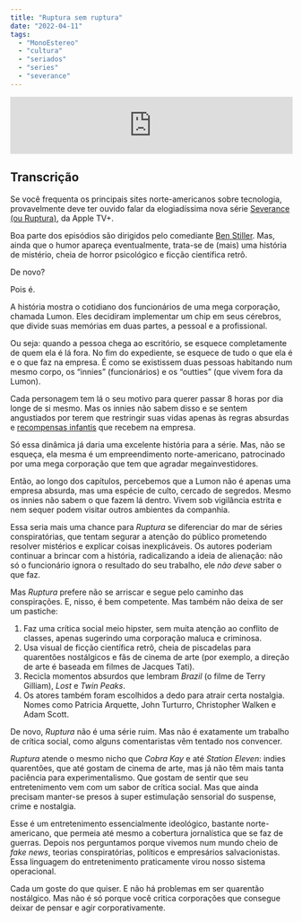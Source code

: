 ```yaml
---
title: "Ruptura sem ruptura"
date: "2022-04-11"
tags: 
  - "MonoEstereo"
  - "cultura"
  - "seriados"
  - "series"
  - "severance"
---
```


<iframe src="https://anchor.fm/monoestereo/embed/episodes/Ruptura-sem-ruptura-e1h1nv2" height="102px" width="100%" frameborder="0" scrolling="no"></iframe>

## Transcrição

Se você frequenta os principais sites norte-americanos sobre tecnologia, provavelmente deve ter ouvido falar da elogiadíssima nova série [Severance (ou Ruptura)](https://tv.apple.com/br/show/ruptura/umc.cmc.1srk2goyh2q2zdxcx605w8vtx), da Apple TV+.

Boa parte dos episódios são dirigidos pelo comediante [Ben Stiller](https://en.wikipedia.org/wiki/Ben_Stiller). Mas, ainda que o humor apareça eventualmente, trata-se de (mais) uma história de mistério, cheia de horror psicológico e ficção científica retrô.

De novo?

Pois é.

A história mostra o cotidiano dos funcionários de uma mega corporação, chamada Lumon. Eles decidiram implementar um chip em seus cérebros, que divide suas memórias em duas partes, a pessoal e a profissional.

Ou seja: quando a pessoa chega ao escritório, se esquece completamente de quem ela é lá fora. No fim do expediente, se esquece de tudo o que ela é e o que faz na empresa. É como se existissem duas pessoas habitando num mesmo corpo, os “innies” (funcionários) e os “outties” (que vivem fora da Lumon).

Cada personagem tem lá o seu motivo para querer passar 8 horas por dia longe de si mesmo. Mas os innies não sabem disso e se sentem angustiados por terem que restringir suas vidas apenas às regras absurdas e [recompensas infantis](https://www.youtube.com/watch?v=VngE9BiEe7Q) que recebem na empresa.

Só essa dinâmica já daria uma excelente história para a série. Mas, não se esqueça, ela mesma é um empreendimento norte-americano, patrocinado por uma mega corporação que tem que agradar megainvestidores.

Então, ao longo dos capítulos, percebemos que a Lumon não é apenas uma empresa absurda, mas uma espécie de culto, cercado de segredos. Mesmo os innies não sabem o que fazem lá dentro. Vivem sob vigilância estrita e nem sequer podem visitar outros ambientes da companhia.

Essa seria mais uma chance para _Ruptura_ se diferenciar do mar de séries conspiratórias, que tentam segurar a atenção do público prometendo resolver mistérios e explicar coisas inexplicáveis. Os autores poderiam continuar a brincar com a história, radicalizando a ideia de alienação: não só o funcionário ignora o resultado do seu trabalho, ele _não deve_ saber o que faz.

Mas _Ruptura_ prefere não se arriscar e segue pelo caminho das conspirações. E, nisso, é bem competente. Mas também não deixa de ser um pastiche:

1. Faz uma crítica social meio hipster, sem muita atenção ao conflito de classes, apenas sugerindo uma corporação maluca e criminosa.
2. Usa visual de ficção científica retrô, cheia de piscadelas para quarentões nostálgicos e fãs de cinema de arte (por exemplo, a direção de arte é baseada em filmes de Jacques Tati).
3. Recicla momentos absurdos que lembram _Brazil_ (o filme de Terry Gilliam), _Lost_ e _Twin Peaks_.
4. Os atores também foram escolhidos a dedo para atrair certa nostalgia. Nomes como Patricia Arquette, John Turturro, Christopher Walken e Adam Scott.

De novo, _Ruptura_ não é uma série ruim. Mas não é exatamente um trabalho de crítica social, como alguns comentaristas vêm tentado nos convencer.

_Ruptura_ atende o mesmo nicho que _Cobra Kay_ e até _Station Eleven_: indies quarentões, que até gostam de cinema de arte, mas já não têm mais tanta paciência para experimentalismo. Que gostam de sentir que seu entretenimento vem com um sabor de crítica social. Mas que ainda precisam manter-se presos à super estimulação sensorial do suspense, crime e nostalgia.

Esse é um entretenimento essencialmente ideológico, bastante norte-americano, que permeia até mesmo a cobertura jornalística que se faz de guerras. Depois nos perguntamos porque vivemos num mundo cheio de _fake news_, teorias conspiratórias, políticos e empresários salvacionistas. Essa linguagem do entretenimento praticamente virou nosso sistema operacional.

Cada um goste do que quiser. E não há problemas em ser quarentão nostálgico. Mas não é só porque você critica corporações que consegue deixar de pensar e agir corporativamente.
